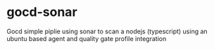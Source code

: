 # gocd-sonar

Gocd simple piplie using sonar to scan a nodejs (typescript) using an ubuntu based agent and quality gate profile integration 
